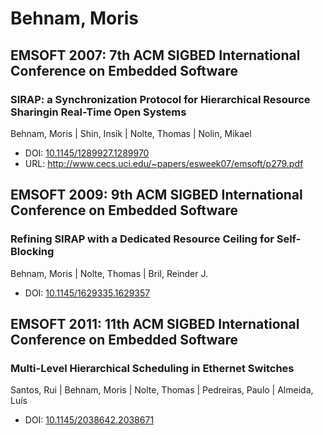 # Behnam, Moris

## EMSOFT 2007: 7th ACM SIGBED International Conference on Embedded Software

### SIRAP: a Synchronization Protocol for Hierarchical Resource Sharingin Real-Time Open Systems
Behnam, Moris | Shin, Insik | Nolte, Thomas | Nolin, Mikael
* DOI: [10.1145/1289927.1289970](https://doi.org/10.1145/1289927.1289970)
* URL: <http://www.cecs.uci.edu/~papers/esweek07/emsoft/p279.pdf>

## EMSOFT 2009: 9th ACM SIGBED International Conference on Embedded Software

### Refining SIRAP with a Dedicated Resource Ceiling for Self-Blocking
Behnam, Moris | Nolte, Thomas | Bril, Reinder J.
* DOI: [10.1145/1629335.1629357](https://doi.org/10.1145/1629335.1629357)

## EMSOFT 2011: 11th ACM SIGBED International Conference on Embedded Software

### Multi-Level Hierarchical Scheduling in Ethernet Switches
Santos, Rui | Behnam, Moris | Nolte, Thomas | Pedreiras, Paulo | Almeida, Luís
* DOI: [10.1145/2038642.2038671](https://doi.org/10.1145/2038642.2038671)

